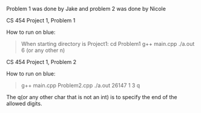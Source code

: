 Problem 1 was done by Jake and problem 2 was done by Nicole


CS 454 Project 1, Problem 1

How to run on blue:
> When starting directory is Project1:
> cd Problem1
> g++ main.cpp
> ./a.out
> 6 (or any other n)


CS 454 Project 1, Problem 2

How to run on blue: 
> g++ main.cpp Problem2.cpp
> ./a.out
> 26147
> 1 3 q

The q(or any other char that is not an int) is to specify the end 
of the allowed digits.





